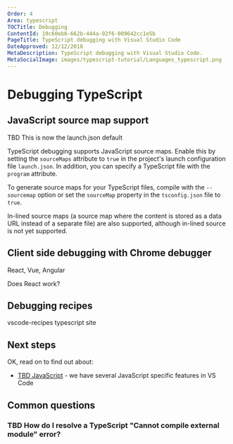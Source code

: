 ```yaml
---
Order: 4
Area: typescript
TOCTitle: Debugging
ContentId: 19c60eb6-662b-444a-92f6-009642cc1e5b
PageTitle: TypeScript debugging with Visual Studio Code
DateApproved: 12/12/2018
MetaDescription: TypeScript debugging with Visual Studio Code.
MetaSocialImage: images/typescript-tutorial/Languages_typescript.png
---
```

# Debugging TypeScript

## JavaScript source map support

TBD This is now the launch.json default

TypeScript debugging supports JavaScript source maps. Enable this by setting the `sourceMaps` attribute to `true` in the project's launch configuration file `launch.json`. In addition, you can specify a TypeScript file with the `program` attribute.

To generate source maps for your TypeScript files, compile with the `--sourcemap` option or set the `sourceMap` property in the `tsconfig.json` file to `true`.

In-lined source maps (a source map where the content is stored as a data URL instead of a separate file) are also supported, although in-lined source is not yet supported.

## Client side debugging with Chrome debugger

React, Vue, Angular

Does React work?

## Debugging recipes

vscode-recipes
typescript site

## Next steps

OK, read on to find out about:

* [TBD JavaScript](/docs/languages/javascript.md) - we have several JavaScript specific features in VS Code

## Common questions

### TBD How do I resolve a TypeScript "Cannot compile external module" error?

